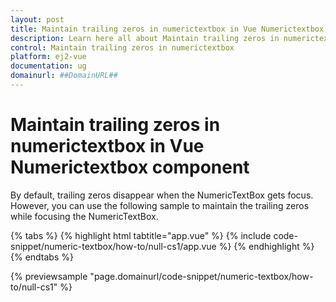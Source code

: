 ```yaml
---
layout: post
title: Maintain trailing zeros in numerictextbox in Vue Numerictextbox component | Syncfusion
description: Learn here all about Maintain trailing zeros in numerictextbox in Syncfusion Vue Numerictextbox component of Syncfusion Essential JS 2 and more.
control: Maintain trailing zeros in numerictextbox 
platform: ej2-vue
documentation: ug
domainurl: ##DomainURL##
---
```


# Maintain trailing zeros in numerictextbox in Vue Numerictextbox component

By default, trailing zeros disappear when the NumericTextBox gets focus. However, you can use the following sample to maintain the trailing zeros while focusing the NumericTextBox.

{% tabs %}
{% highlight html tabtitle="app.vue" %}
{% include code-snippet/numeric-textbox/how-to/null-cs1/app.vue %}
{% endhighlight %}
{% endtabs %}
        
{% previewsample "page.domainurl/code-snippet/numeric-textbox/how-to/null-cs1" %}